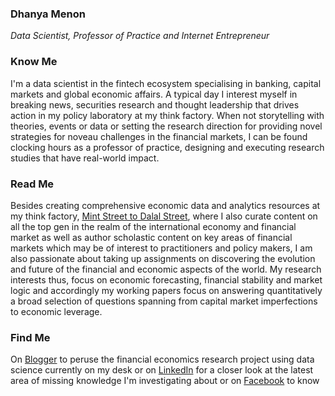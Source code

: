 ### Dhanya Menon
*Data Scientist, Professor of Practice and Internet Entrepreneur*
### Know Me
I'm a data scientist in the fintech ecosystem specialising in banking, capital markets and global economic affairs. A typical day I interest myself in breaking news, securities research and thought leadership that drives action in my policy laboratory at my think factory. When not storytelling with theories, events or data or setting the research direction for providing novel strategies for noveau challenges in the financial markets, I can be found clocking hours as a professor of practice, designing and executing research studies that have real-world impact.
### Read Me
Besides creating comprehensive economic data and analytics resources at my think factory, [Mint Street to Dalal Street](https://sites.google.com/view/mint-street-to-dalal-street), where I also curate content on all the top gen in the realm of the international economy and financial market as well as author scholastic content on key areas of financial markets which may be of interest to practitioners and policy makers, I am also passionate about taking up assignments on discovering the evolution and future of the financial and economic aspects of the world. My research interests thus, focus on economic forecasting, financial stability and market logic and accordingly my working papers focus on answering quantitatively a broad selection of questions spanning from capital market imperfections to economic leverage.
### Find Me 
On [Blogger](https://mmedhanyamenon.blogspot.com) to peruse the financial economics research project using data science currently on my desk or on [LinkedIn](https://www.linkedin.com/in/madamdhanyamenon) for a closer look at the latest area of missing knowledge I'm investigating about or on [Facebook](https://www.facebook.com/srtadhanyamenon) to know 
